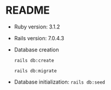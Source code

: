 # README

* Ruby version: 3.1.2
* Rails version: 7.0.4.3

* Database creation

  `rails db:create`

  `rails db:migrate`

* Database initialization: `rails db:seed`

